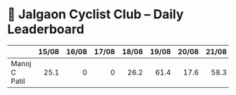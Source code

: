 # 🚴 Jalgaon Cyclist Club – Daily Leaderboard

|               |   15/08 |   16/08 |   17/08 |   18/08 |   19/08 |   20/08 |   21/08 |   22/08 |   23/08 |   24/08 |   25/08 |   26/08 |   27/08 |   28/08 |   29/08 |   30/08 |   31/08 |   01/09 |   02/09 |   03/09 |   04/09 |   Total |
|:--------------|--------:|--------:|--------:|--------:|--------:|--------:|--------:|--------:|--------:|--------:|--------:|--------:|--------:|--------:|--------:|--------:|--------:|--------:|--------:|--------:|--------:|--------:|
| Manoj C Patil |    25.1 |       0 |       0 |    26.2 |    61.4 |    17.6 |    58.3 |    16.5 |    50.6 |    35.4 |    15.2 |       0 |    75.3 |       0 |       0 |    50.7 |    50.5 |       0 |    15.3 |       0 |    15.2 |   513.3 |